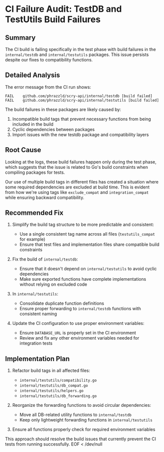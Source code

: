 # CI Failure Audit: TestDB and TestUtils Build Failures

## Summary

The CI build is failing specifically in the test phase with build failures in the `internal/testdb` and `internal/testutils` packages. This issue persists despite our fixes to compatibility functions.

## Detailed Analysis

The error message from the CI run shows:

```
FAIL	github.com/phrazzld/scry-api/internal/testdb [build failed]
FAIL	github.com/phrazzld/scry-api/internal/testutils [build failed]
```

The build failures in these packages are likely caused by:

1. Incompatible build tags that prevent necessary functions from being included in the build
2. Cyclic dependencies between packages
3. Import issues with the new testdb package and compatibility layers

## Root Cause

Looking at the logs, these build failures happen only during the test phase, which suggests that the issue is related to Go's build constraints when compiling packages for tests.

Our use of multiple build tags in different files has created a situation where some required dependencies are excluded at build time. This is evident from how we're using tags like `exclude_compat` and `integration_compat` while ensuring backward compatibility.

## Recommended Fix

1. Simplify the build tag structure to be more predictable and consistent:
   - Use a single consistent tag name across all files (`testutils_compat` for example)
   - Ensure that test files and implementation files share compatible build constraints

2. Fix the build of `internal/testdb`:
   - Ensure that it doesn't depend on `internal/testutils` to avoid cyclic dependencies
   - Make sure exported functions have complete implementations without relying on excluded code

3. In `internal/testutils`:
   - Consolidate duplicate function definitions
   - Ensure proper forwarding to `internal/testdb` functions with consistent naming

4. Update the CI configuration to use proper environment variables:
   - Ensure `DATABASE_URL` is properly set in the CI environment
   - Review and fix any other environment variables needed for integration tests

## Implementation Plan

1. Refactor build tags in all affected files:
   - `internal/testutils/compatibility.go`
   - `internal/testutils/db_compat.go`
   - `internal/testutils/helpers.go`
   - `internal/testutils/db_forwarding.go`

2. Reorganize the forwarding functions to avoid circular dependencies:
   - Move all DB-related utility functions to `internal/testdb`
   - Keep only lightweight forwarding functions in `internal/testutils`

3. Ensure all functions properly check for required environment variables

This approach should resolve the build issues that currently prevent the CI tests from running successfully.
EOF < /dev/null
